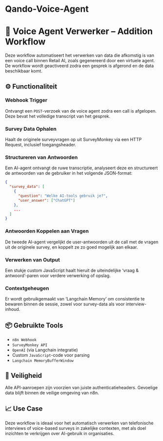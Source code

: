# Qando-Voice-Agent

# 🧠 Voice Agent Verwerker – Addition Workflow

Deze workflow automatiseert het verwerken van data die afkomstig is van een voice call binnen Retail AI, zoals gegenereerd door een virtuele agent. De workflow wordt geactiveerd zodra een gesprek is afgerond en de data beschikbaar komt.

## ⚙️ Functionaliteit

### Webhook Trigger
Ontvangt een `POST`-verzoek van de voice agent zodra een call is afgelopen. Deze bevat het volledige transcript van het gesprek.

### Survey Data Ophalen
Haalt de originele surveyvragen op uit SurveyMonkey via een HTTP Request, inclusief toegangsheader.

### Structureren van Antwoorden
Een AI-agent ontvangt de ruwe transcriptie, analyseert deze en structureert de antwoorden van de gebruiker in het volgende JSON-format:

```json
{
  "survey_data": [
    {
      "question": "Welke AI-tools gebruik je?",
      "user_answer": ["ChatGPT"]
    },
    ...
  ]
}
```
### Antwoorden Koppelen aan Vragen
De tweede AI-agent vergelijkt de user-antwoorden uit de call met de vragen uit de originele survey, en koppelt ze zo goed mogelijk aan elkaar.

### Verwerken van Output
Een stukje custom JavaScript haalt hieruit de uiteindelijke ‘vraag & antwoord’-paren voor verdere verwerking of opslag.

### Contextgeheugen
Er wordt gebruikgemaakt van ‘Langchain Memory’ om consistentie te bewaren binnen de sessie, zowel voor survey-data als voor interview-inhoud.

## 📦 Gebruikte Tools

- `n8n Webhook`
- `SurveyMonkey API`
- `OpenAI` (via Langchain integratie)
- Custom `JavaScript`-code voor parsing
- `Langchain MemoryBufferWindow`

## 🔐 Veiligheid

Alle API-aanroepen zijn voorzien van juiste authenticatieheaders. Gevoelige data blijft binnen de veilige omgeving van n8n.

## 📈 Use Case

Deze workflow is ideaal voor het automatisch verwerken van telefonische interviews of voice-based surveys in zakelijke contexten, met als doel inzichten te verkrijgen over AI-gebruik in organisaties.
